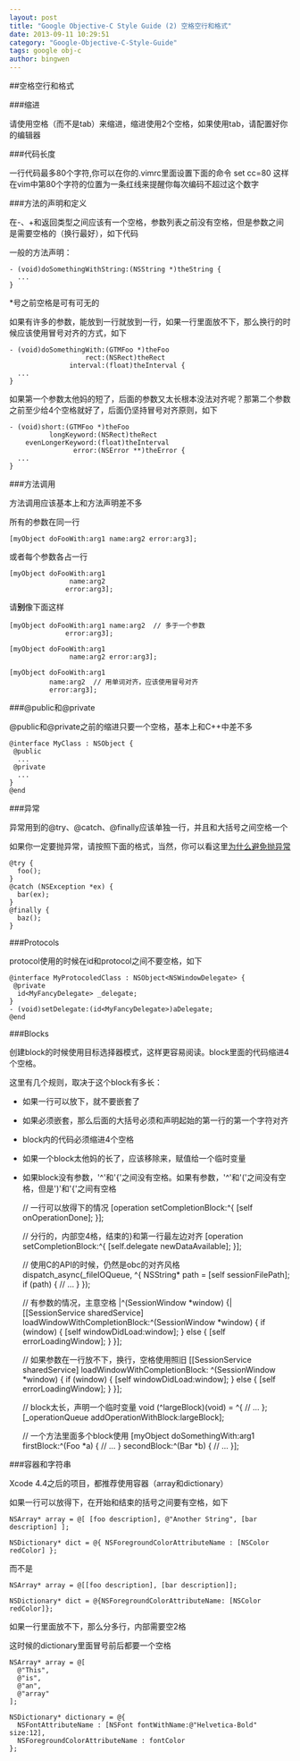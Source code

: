 ```yaml
---
layout: post
title: "Google Objective-C Style Guide (2) 空格空行和格式"
date: 2013-09-11 10:29:51
category: "Google-Objective-C-Style-Guide"
tags: google obj-c
author: bingwen
---
```


##空格空行和格式

###缩进

请使用空格（而不是tab）来缩进，缩进使用2个空格，如果使用tab，请配置好你的编辑器

###代码长度

一行代码最多80个字符,你可以在你的.vimrc里面设置下面的命令
    set cc=80
这样在vim中第80个字符的位置为一条红线来提醒你每次编码不超过这个数字
<!--break-->

###方法的声明和定义

在-、+和返回类型之间应该有一个空格，参数列表之前没有空格，但是参数之间是需要空格的（换行最好），如下代码

一般的方法声明：

    - (void)doSomethingWithString:(NSString *)theString {
      ...
    }

*号之前空格是可有可无的

如果有许多的参数，能放到一行就放到一行，如果一行里面放不下，那么换行的时候应该使用冒号对齐的方式，如下

    - (void)doSomethingWith:(GTMFoo *)theFoo
                       rect:(NSRect)theRect
                   interval:(float)theInterval {
      ...
    }

如果第一个参数太他妈的短了，后面的参数又太长根本没法对齐呢？那第二个参数之前至少给4个空格就好了，后面仍坚持冒号对齐原则，如下

    - (void)short:(GTMFoo *)theFoo
              longKeyword:(NSRect)theRect
        evenLongerKeyword:(float)theInterval
                    error:(NSError **)theError {
      ...
    }

###方法调用

方法调用应该基本上和方法声明差不多

所有的参数在同一行

    [myObject doFooWith:arg1 name:arg2 error:arg3];

或者每个参数各占一行

    [myObject doFooWith:arg1
                   name:arg2
                  error:arg3];

请**别**像下面这样

    [myObject doFooWith:arg1 name:arg2  // 多于一个参数
                  error:arg3];
    
    [myObject doFooWith:arg1
                   name:arg2 error:arg3];
    
    [myObject doFooWith:arg1
              name:arg2  // 用单词对齐，应该使用冒号对齐
              error:arg3];

###@public和@private

@public和@private之前的缩进只要一个空格，基本上和C++中差不多

    @interface MyClass : NSObject {
     @public
      ...
     @private
      ...
    }
    @end

###异常

异常用到的@try、@catch、@finally应该单独一行，并且和大括号之间空格一个

如果你一定要抛异常，请按照下面的格式，当然，你可以看这里[为什么避免抛异常](http://google-styleguide.googlecode.com/svn/trunk/objcguide.xml#Avoid_Throwing_Exceptions)

    @try {
      foo();
    }
    @catch (NSException *ex) {
      bar(ex);
    }
    @finally {
      baz();
    }

###Protocols

protocol使用的时候在id和protocol之间不要空格，如下

    @interface MyProtocoledClass : NSObject<NSWindowDelegate> {
     @private
      id<MyFancyDelegate> _delegate;
    }
    - (void)setDelegate:(id<MyFancyDelegate>)aDelegate;
    @end

###Blocks

创建block的时候使用目标选择器模式，这样更容易阅读。block里面的代码缩进4个空格。

这里有几个规则，取决于这个block有多长：

- 如果一行可以放下，就不要嵌套了
- 如果必须嵌套，那么后面的大括号必须和声明起始的第一行的第一个字符对齐
- block内的代码必须缩进4个空格
- 如果一个block太他妈的长了，应该移除来，赋值给一个临时变量
- 如果block没有参数，'^'和'{'之间没有空格。如果有参数，'^'和'('之间没有空格，但是')'和'{'之间有空格

    // 一行可以放得下的情况
    [operation setCompletionBlock:^{ [self onOperationDone]; }];
    
    // 分行的，内部空4格，结束的}和第一行最左边对齐 
    [operation setCompletionBlock:^{
        [self.delegate newDataAvailable];
    }];
    
    // 使用C的API的时候，仍然是obc的对齐风格
    dispatch_async(_fileIOQueue, ^{
        NSString* path = [self sessionFilePath];
        if (path) {
          // ...
        }
    });
    
    // 有参数的情况，主意空格 |^(SessionWindow *window) {|
    [[SessionService sharedService]
        loadWindowWithCompletionBlock:^(SessionWindow *window) {
            if (window) {
              [self windowDidLoad:window];
            } else {
              [self errorLoadingWindow];
            }
        }];
    
    // 如果参数在一行放不下，换行，空格使用照旧 
    [[SessionService sharedService]
        loadWindowWithCompletionBlock:
            ^(SessionWindow *window) {
                if (window) {
                  [self windowDidLoad:window];
                } else {
                  [self errorLoadingWindow];
                }
            }];
    
    // block太长，声明一个临时变量 
    void (^largeBlock)(void) = ^{
        // ...
    };
    [_operationQueue addOperationWithBlock:largeBlock];
    
    // 一个方法里面多个block使用 
    [myObject doSomethingWith:arg1
        firstBlock:^(Foo *a) {
            // ...
        }
        secondBlock:^(Bar *b) {
            // ...
        }]; 

###容器和字符串

Xcode 4.4之后的项目，都推荐使用容器（array和dictionary）

如果一行可以放得下，在开始和结束的括号之间要有空格，如下

    NSArray* array = @[ [foo description], @"Another String", [bar description] ];
    
    NSDictionary* dict = @{ NSForegroundColorAttributeName : [NSColor redColor] };

而不是

    NSArray* array = @[[foo description], [bar description]];
    
    NSDictionary* dict = @{NSForegroundColorAttributeName: [NSColor redColor]};

如果一行里面放不下，那么分多行，内部需要空2格

这时候的dictionary里面冒号前后都要一个空格

    NSArray* array = @[
      @"This",
      @"is",
      @"an",
      @"array"
    ];
    
    NSDictionary* dictionary = @{
      NSFontAttributeName : [NSFont fontWithName:@"Helvetica-Bold" size:12],
      NSForegroundColorAttributeName : fontColor
    };
